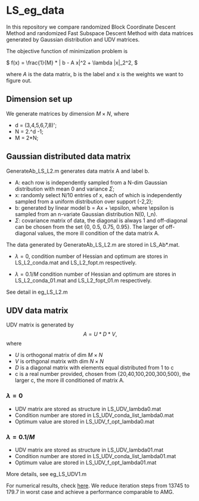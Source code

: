 # LS_eg_data

In this repository we compare randomized Block Coordinate Descent Method and randomized Fast Subspace Descent Method with data matrices generated by Gaussian distribution and UDV matrices. 

The objective function of minimization problem is 

$
f(x) = \frac{1}{M} * \| b - A x\|^2 + \lambda \|x\|_2^2,
$

where $A$ is the data matrix, b is the label and x is the weights we want to figure out. 

## Dimension set up

We generate matrices by dimension $M \times N$, where 

* d = (3,4,5,6,7,8)';
* N = 2.^d -1;
* M = 2*N; 

## Gaussian distributed data matrix 


GenerateAb_LS_L2.m generates data matrix A and label b. 

* A: each row is independently sampled from a N-dim Gaussian distribution with mean 0 and variance $\Sigma$; 
* x: randomly select N/10 entries of x, each of which is independently sampled from a uniform distribution over support (-2,2);
* b: generated by linear model b = Ax + \epsilon, where \epsilon is sampled from an n-variate Gaussian distribution N(0, I_n). 
* $\Sigma$: covariance matrix of data, the diagonal is always 1 and off-diagonal can be chosen from the set {0, 0.5, 0.75, 0.95}. The larger of off-diagonal values, the more ill condition of the data matrix A. 

The data generated by GenerateAb_LS_L2.m are stored in LS_Ab*.mat. 

* $\lambda = 0$, condition number of Hessian and optimum are stores in LS_L2_conda.mat and LS_L2_fopt.m respectively. 

* $\lambda = 0.1/M$ condition number of Hessian and optimum are stores in LS_L2_conda_01.mat and LS_L2_fopt_01.m respectively. 

See detail in eg_LS_L2.m 

## UDV data matrix 


UDV matrix is generated by 
$$
A = U * D * V,
$$
where 
* $U$ is orthogonal matrix of dim $M \times N$
* $V$ is orthgonal matrix with dim $N \times N$ 
* $D$ is a diagonal matrix with elements equal distributed from 1 to c
* c is a real number provided, chosen from {20,40,100,200,300,500}, the larger c, the more ill conditioned of matrix A. 

### $\lambda = 0$

* UDV matrix are stored as structure in LS_UDV_lambda0.mat 
* Condition number are stored in LS_UDV_conda_list_lambda0.mat
* Optimum value are stored in LS_UDV_f_opt_lambda0.mat

### $\lambda = 0.1/M$

* UDV matrix are stored as structure in LS_UDV_lambda01.mat 
* Condition number are stored in LS_UDV_conda_list_lambda01.mat
* Optimum value are stored in LS_UDV_f_opt_lambda01.mat

More details, see eg_LS_UDV1.m

For numerical results, check [here](alg/result_txt/results_LS_Ab_1022). We reduce iteration steps from 13745 to 179.7 in worst case and achieve a performance comparable to AMG. 
